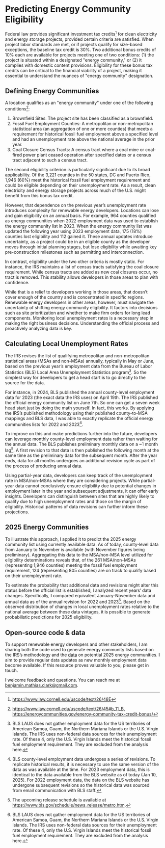 # Predicting Energy Community Eligibility
Federal law provides significant investment tax credits[^1] for clean electricity and energy storage
projects, provided certain criteria are satisfied. When project labor standards are met, or if
projects qualify for size-based exceptions, the baseline tax credit is 30%. Two additional bonus
credits of 10% each are available for projects meeting one of two conditions: (1) the project is
situated within a designated "energy community," or (2) it complies with domestic content
provisions. Eligibility for these bonus tax credits can be critical to the financial viability of
a project, making it essential to understand the nuances of "energy community" designation.
## Defining Energy Communities
A location qualifies as an "energy community" under one of the following conditions[^2]:
1. Brownfield Sites: The project site has been classified as a brownfield.
2. Fossil Fuel Employment Counties: A metropolitan or non-metropolitan statistical area (an
aggregation of one or more counties) that meets a requirement for historical fossil fuel employment
above a specified level and had an unemployment rate above the national average in the prior year.
3. Coal Closure Census Tracts: A census tract where a coal mine or coal-fired power plant ceased
operation after specified dates or a census tract adjacent to such a census tract.

The second eligibility criterion is particularly significant due to its broad applicability. Of the
3,221 counties in the 50 states, DC and Puerto Rico, 1,946 (60%) meet the historical fossil fuel
employment requirement and could be eligible depending on their unemployment rate. As a result,
clean electricity and energy storage projects across much of the U.S. might benefit from this bonus
tax credit.

However, that dependence on the previous year’s unemployment rate introduces complexity for
renewable energy developers. Locations can lose and gain eligibility on an annual basis. For
example, 964 counties qualified as energy communities when 2022 employment data was used to
establish the energy community list in 2023. When the energy community list was updated the
following year using 2023 employment data, 175 (18%) counties lost eligibility and 112 gained it.
These annual updates introduce uncertainty, as a project could be in an eligible county as the
developer moves through initial planning stages, but lose eligibility while awaiting key
pre-construction milestones such as permitting and interconnection.

In contrast, eligibility under the two other criteria is mostly static. For instance, the IRS
maintains a list of census tracts satisfying the coal closure requirement. While census tracts
are added as new coal closures occur, no tract is removed. This stability allows developers in
those areas to plan with confidence.

While that is a relief to developers working in those areas, that doesn’t cover enough of the
country and is concentrated in specific regions. Renewable energy developers in other areas,
however, must navigate the uncertainty of shifting energy community eligibility.  It factors into
decisions such as site prioritization and whether to make firm orders for long lead components.
Monitoring local unemployment rates is a necessary step in making the right business decisions.
Understanding the official process and proactively analyzing data is key.

## Calculating Local Unemployment Rates
The IRS revises the list of qualifying metropolitan and non-metropolitan statistical areas (MSAs
and non-MSAs) annually, typically in May or June, based on the previous year’s employment data from
the Bureau of Labor Statistics (BLS) Local Area Unemployment Statistics program[^3]. So the simplest
way for developers to get a head start is to go directly to the source for the data.

For instance, in 2024, BLS published the annual county-level employment data for 2023 (the exact
data the IRS uses) on April 19th. The IRS published the official energy community list on June 7th.
So one can get a seven week head start just by doing the math yourself. In fact, this works. By
applying the IRS’s published methodology using their published county-to-MSA mappings and BLS data,
I was able to exactly replicate the official energy communities lists for 2022 and 2023[^4].

To improve on this and make predictions further into the future, developers can leverage monthly
county-level employment data rather than waiting for the annual data. The BLS publishes preliminary
monthly data on a ~1 month lag[^5]. A first revision to that data is then published the following month
at the same time as the preliminary data for the subsequent month. After the year ends, data for
all months undergoes an additional revision cycle as part of the process of producing annual data.

Using partial-year data, developers can keep track of the unemployment rate in MSA/non-MSAs where
they are considering projects. While partial-year data cannot conclusively ensure eligibility due
to potential changes in employment later in the year and subsequent adjustments, it can offer early
insights. Developers can distinguish between sites that are highly likely to qualify due to high
unemployment rates and those on the margin of eligibility. Historical patterns of data revisions
can further inform these projections.

## 2025 Energy Communities
To illustrate this approach, I applied it to predict the 2025 energy community list using currently
available data. As of today, county-level data from January to November is available (with November
figures being preliminary). Aggregating this data to the MSA/non-MSA level utilized for eligibility
determinations reveals that, of the 261 MSA/non-MSAs (representing 1,946 counties) meeting the
fossil fuel employment requirement, 124 (representing 805 counties) are on track to qualify based
on their unemployment rate.

To estimate the probability that additional data and revisions might alter this status before the
official list is established, I analyzed recent years’ data changes. Specifically, I compared
equivalent January-November data and annual data as of the annual revision for 2022 and 2023[^3]. Based
on the observed distribution of changes in local unemployment rates relative to the national
average between these data vintages, it is possible to generate probabilistic predictions for 2025
eligibility.

## Open-source code & data
To support renewable energy developers and other stakeholders, I am sharing both the code used to
generate energy community lists based on the IRS’s methodology and the
[data](https://docs.google.com/spreadsheets/d/1dwxNsArpU8WewtduW35-_tZ-ETdZwX0xTdKmldsOUE8/view)
on potential 2025 energy communities. I aim to provide regular data updates as new monthly
employment data become available. If this resource proves valuable to you, please get in touch.

I welcome feedback and questions. You can reach me at benjamin.mathias.clark@gmail.com.

[^1]: https://www.law.cornell.edu/uscode/text/26/48E
[^2]: https://www.law.cornell.edu/uscode/text/26/45#b_11_B, https://energycommunities.gov/energy-community-tax-credit-bonus/ 
[^3]: BLS LAUS does not gather employment data for the US territories of American Samoa, Guam, the Northern Mariana Islands or the U.S. Virgin Islands. The IRS uses non-federal data sources for their unemployment rate. Of these 4, only the U.S. Virgin Islands meet the historical fossil fuel employment requirement. They are excluded from the analysis here.
[^4]: BLS county-level employment data undergoes a series of revisions. To replicate historical results, it is necessary to use the same version of the data as was available at the time. For 2023 employment data, this is identical to the data available from the BLS website as of today (Jan 10, 2025). For 2022 employment data, the data on the BLS website has undergone subsequent revisions so the historical data was sourced from email communication with BLS staff.
[^5]: The upcoming release schedule is available at https://www.bls.gov/schedule/news_release/metro.htm.
[^6]: Analysis for 2023 includes all 50 states, DC and Puerto Rico. Analysis for 2022 includes only the 50 states and DC as some monthly data for Puerto Rico was unavailable due to Hurricane Fiona.
